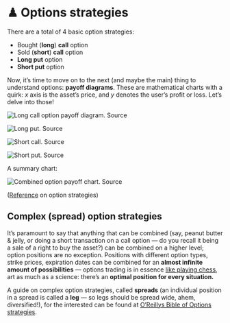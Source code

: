 # ♟ Options strategies

There are a total of 4 basic option strategies:

* Bought (**long**) **call** option
* Sold (**short**) **call** option
* **Long put** option
* **Short put** option

Now, it’s time to move on to the next (and maybe the main) thing to understand options: **payoff diagrams**. These are mathematical charts with a quirk: _x_ axis is the asset’s price, and _y_ denotes the user’s profit or loss. Let’s delve into those!

![Long call option payoff diagram. Source](https://miro.medium.com/max/875/1\*kc-105eLZokBNYYOJkJWhg.png)

![Long put. Source](https://miro.medium.com/max/875/1\*KyxYDQ87WaajSkxkWUnBsg.png)

![Short call. Source](https://miro.medium.com/max/875/1\*XXw\_t8oAWzFLdrmm9sU8NA.png)

![Short put. Source](https://miro.medium.com/max/875/1\*2Xh2FWACfQEJn\_rzpyLjwA.png)

A summary chart:

![Combined option payoff chart. Source](https://miro.medium.com/max/638/1\*vQh9Ih-R2-j3g2OjPz13og.png)

([Reference](https://www.oreilly.com/library/view/the-bible-of/0131710664/app01.html) on option strategies)

## Complex (spread) option strategies <a href="#6383" id="6383"></a>

It’s paramount to say that anything that can be combined (say, peanut butter & jelly, or doing a short transaction on a call option — do you recall it being a sale of a right to buy the asset?) can be combined on a higher level; option positions are no exception. Positions with different option types, strike prices, expiration dates can be combined for an **almost infinite amount of possibilities** — options trading is in essence [like playing chess](https://steadydime.com/blog/how-trading-options-is-like-playing-chess), art as much as a science: there’s an **optimal position for every situation.**

A guide on complex option strategies, called **spreads** (an individual position in a spread is called a **leg** — so legs should be spread wide, ahem, diversified!), for the interested can be found at [O’Reillys Bible of Options strategies](https://www.oreilly.com/library/view/the-bible-of/0131710664/app01.html).
